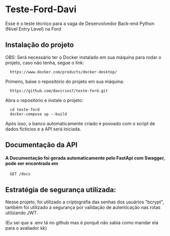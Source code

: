 
# Teste-Ford-Davi

Esse é o teste técnico para a vaga de Desenvolvedor Back-end Python (Nível Entry Level) na Ford


## Instalação do projeto

OBS: Será necessário ter o Docker instalado em sua máquina para rodar o projeto, caso não tenha, segue o link:

```http
  https://www.docker.com/products/docker-desktop/
```

Primeiro, baixe o repositório do projeto em sua máquina:
```http
  https://github.com/davirios7/teste-ford.git
```

Abra o repositório e instale o projeto:
```http
  cd teste-ford
  docker-compose up --build
```

Após isso, o banco automaticamente criado e povoado com o script de dados ficticios e a API será iniciada.
## Documentação da API

#### A Documentação foi gerada automaticamente pelo FastApi com Swagger, pode ser encontrada em

```http
  GET /docs
```


## Estratégia de segurança utilizada:

Nesse projeto, foi utilizado a criptografia das senhas dos usuários "bcrypt", também foi utilizado a segurança por validação de autenticação nas rotas utilizando JWT.

(Eu sei que a .env tá no github mas é porquê não sabia como mandar ela para o avaliador kk)